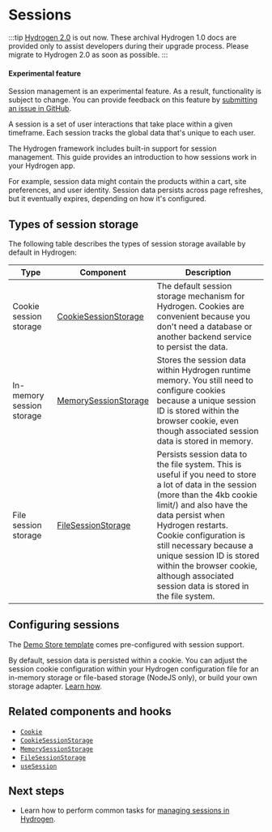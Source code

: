 # Sessions


:::tip
[Hydrogen 2.0](https://hydrogen.shopify.dev) is out now. These archival Hydrogen 1.0 docs are provided only to assist developers during their upgrade process. Please migrate to Hydrogen 2.0 as soon as possible.
:::


<aside class="note beta">
<h4>Experimental feature</h4>

<p>Session management is an experimental feature. As a result, functionality is subject to change. You can provide feedback on this feature by <a href="https://github.com/Shopify/hydrogen/issues">submitting an issue in GitHub</a>.</p>

</aside>

A session is a set of user interactions that take place within a given timeframe. Each session tracks the global data that's unique to each user.

The Hydrogen framework includes built-in support for session management. This guide provides an introduction to how sessions work in your Hydrogen app.

For example, session data might contain the products within a cart, site preferences, and user identity. Session data persists across page refreshes, but it eventually expires, depending on how it's configured.

## Types of session storage

The following table describes the types of session storage available by default in Hydrogen:

| Type                      | Component                                                                                          | Description                                                                                                                                                                                                                                                                                                                                                                         |
| ------------------------- | -------------------------------------------------------------------------------------------------- | ----------------------------------------------------------------------------------------------------------------------------------------------------------------------------------------------------------------------------------------------------------------------------------------------------------------------------------------------------------------------------------- |
| Cookie session storage    | [CookieSessionStorage](/docs/components/framework/cookiesessionstorage/) | The default session storage mechanism for Hydrogen. Cookies are convenient because you don't need a database or another backend service to persist the data.                                                                                                                                                                                                                        |
| In-memory session storage | [MemorySessionStorage](/docs/components/framework/memorysessionstorage/) | Stores the session data within Hydrogen runtime memory. You still need to configure cookies because a unique session ID is stored within the browser cookie, even though associated session data is stored in memory.                                                                                                                                                               |
| File session storage      | [FileSessionStorage](/docs/components/framework/filesessionstorage/)     | Persists session data to the file system. This is useful if you need to store a lot of data in the session (more than the 4kb cookie limit/) and also have the data persist when Hydrogen restarts. <br />Cookie configuration is still necessary because a unique session ID is stored within the browser cookie, although associated session data is stored in the file system. |

## Configuring sessions

The [Demo Store template](/docs/tutorials/getting-started/templates/) comes pre-configured with session support.

By default, session data is persisted within a cookie. You can adjust the session cookie configuration within your Hydrogen configuration file for an in-memory storage or file-based storage (NodeJS only), or build your own storage adapter. [Learn how](/docs/tutorials/sessions/manage-sessions/).

## Related components and hooks

- [`Cookie`](/docs/components/framework/cookie/)
- [`CookieSessionStorage`](/docs/components/framework/cookiesessionstorage/)
- [`MemorySessionStorage`](/docs/components/framework/memorysessionstorage/)
- [`FileSessionStorage`](/docs/components/framework/filesessionstorage/)
- [`useSession`](/docs/hooks/framework/usesession/)

## Next steps

- Learn how to perform common tasks for [managing sessions in Hydrogen](/docs/tutorials/sessions/manage-sessions/).
